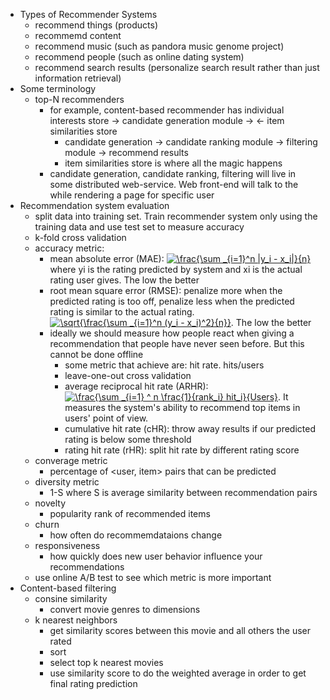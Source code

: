 - Types of Recommender Systems
  - recommend things (products)
  - recommemd content
  - recommend music (such as pandora music genome project)
  - recommend people (such as online dating system)
  - recommend search results (personalize search result rather than just information retrieval)
- Some terminology
  - top-N recommenders
    - for example, content-based recommender has individual interests store -> candidate generation module -> <- item similarities store
      - candidate generation -> candidate ranking module -> filtering module -> recommend results
      - item similarities store is where all the magic happens
    - candidate generation, candidate ranking, filtering will live in some distributed web-service. Web front-end will talk to the while rendering a page for specific user
- Recommendation system evaluation
  - split data into training set. Train recommender system only using the training data and use test set to measure accuracy
  - k-fold cross validation
  - accuracy metric:
    - mean absolute error (MAE): <a href="https://www.codecogs.com/eqnedit.php?latex=\frac{\sum&space;_{i=1}^n&space;|y_i&space;-&space;x_i|}{n}" target="_blank"><img src="https://latex.codecogs.com/gif.latex?\frac{\sum&space;_{i=1}^n&space;|y_i&space;-&space;x_i|}{n}" title="\frac{\sum _{i=1}^n |y_i - x_i|}{n}" /></a> where yi is the rating predicted by system and xi is the actual rating user gives. The low the better
    - root mean square error (RMSE): penalize more when the predicted rating is too off, penalize less when the predicted rating is similar to the actual rating. <a href="https://www.codecogs.com/eqnedit.php?latex=\sqrt{\frac{\sum&space;_{i=1}^n&space;(y_i&space;-&space;x_i)^2}{n}}" target="_blank"><img src="https://latex.codecogs.com/gif.latex?\sqrt{\frac{\sum&space;_{i=1}^n&space;(y_i&space;-&space;x_i)^2}{n}}" title="\sqrt{\frac{\sum _{i=1}^n (y_i - x_i)^2}{n}}" /></a>. The low the better
    - ideally we should measure how people react when giving a recommendation that people have never seen before. But this cannot be done offline
      - some metric that achieve are: hit rate. hits/users
      - leave-one-out cross validation
      - average reciprocal hit rate (ARHR): <a href="https://www.codecogs.com/eqnedit.php?latex=\frac{\sum&space;_{i=1}&space;^&space;n&space;\frac{1}{rank_i}&space;hit_i}{Users}" target="_blank"><img src="https://latex.codecogs.com/gif.latex?\frac{\sum&space;_{i=1}&space;^&space;n&space;\frac{1}{rank_i}&space;hit_i}{Users}" title="\frac{\sum _{i=1} ^ n \frac{1}{rank_i} hit_i}{Users}" /></a>. It measures the system's ability to recommend top items in users' point of view.
      - cumulative hit rate (cHR): throw away results if our predicted rating is below some threshold
      - rating hit rate (rHR): split hit rate by different rating score
  - converage metric
    - percentage of <user, item> pairs that can be predicted
  - diversity metric
    - 1-S where S is average similarity between recommendation pairs
  - novelty
    - popularity rank of recommended items
  - churn
    - how often do recommemdataions change
  - responsiveness
    - how quickly does new user behavior influence your recommendations
  - use online A/B test to see which metric is more important
- Content-based filtering
  - consine similarity
    - convert movie genres to dimensions
  - k nearest neighbors
    - get similarity scores between this movie and all others the user rated
    - sort
    - select top k nearest movies
    - use similarity score to do the weighted average in order to get final rating prediction
